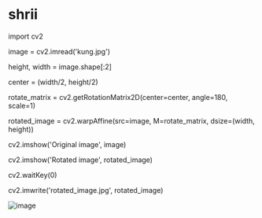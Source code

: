 # shrii
import cv2


image = cv2.imread('kung.jpg')


height, width = image.shape[:2]


center = (width/2, height/2)


rotate_matrix = cv2.getRotationMatrix2D(center=center, angle=180, scale=1)


rotated_image = cv2.warpAffine(src=image, M=rotate_matrix, dsize=(width, height))


cv2.imshow('Original image', image)


cv2.imshow('Rotated image', rotated_image)


cv2.waitKey(0)


cv2.imwrite('rotated_image.jpg', rotated_image)


![image](https://user-images.githubusercontent.com/95746233/148203776-113399f8-b69f-4d04-95c7-e9ad2c5ec0e0.png)

